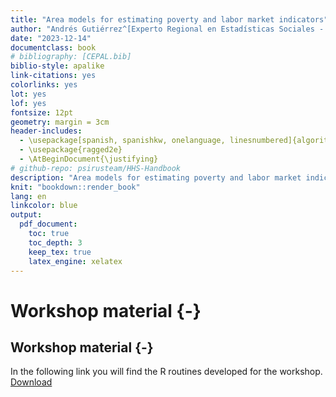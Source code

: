 ```yaml
--- 
title: "Area models for estimating poverty and labor market indicators"
author: "Andrés Gutiérrez^[Experto Regional en Estadísticas Sociales - Comisión Económica para América Latina y el Caribe (CEPAL) - andres.gutierrez@cepal.org], Stalyn Guerrero^[Consultor - Comisión Económica para América Latina y el Caribe (CEPAL) - guerrerostalyn@gmail.com], Gabriel  Nieto^[Consultor - Comisión Económica para América Latina y el Caribe (CEPAL) - gabrieljose.nieto@gmail.com]"
date: "2023-12-14"
documentclass: book
# bibliography: [CEPAL.bib]
biblio-style: apalike
link-citations: yes
colorlinks: yes
lot: yes
lof: yes
fontsize: 12pt
geometry: margin = 3cm
header-includes: 
  - \usepackage[spanish, spanishkw, onelanguage, linesnumbered]{algorithm2e}
  - \usepackage{ragged2e}
  - \AtBeginDocument{\justifying}
# github-repo: psirusteam/HHS-Handbook
description: "Area models for estimating poverty and labor market indicators"
knit: "bookdown::render_book"
lang: en
linkcolor: blue
output:
  pdf_document:
    toc: true
    toc_depth: 3
    keep_tex: true
    latex_engine: xelatex
---
```





# Workshop material {-}

## Workshop material {-}

In the following link you will find the R routines developed for the workshop.
[Download](https://github.com/stalynGuerrero/2023JAMSae/)



